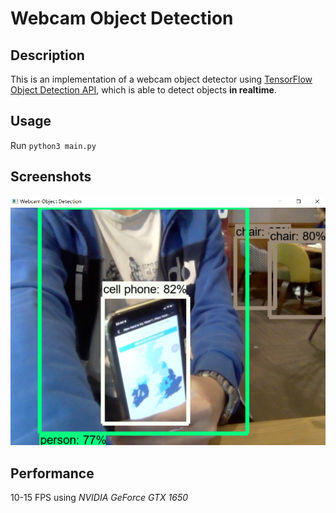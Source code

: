 # Webcam Object Detection

## Description
This is an implementation of a webcam object detector using [TensorFlow Object Detection API](https://github.com/tensorflow/models/tree/master/research/object_detection), which is able to detect objects **in realtime**.

## Usage
Run `python3 main.py`

## Screenshots
![screenshots](data/screenshot.png)

## Performance
10-15 FPS using _NVIDIA GeForce GTX 1650_